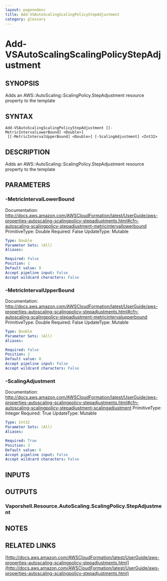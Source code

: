 ```yaml
---
layout: pagenodesc
title: Add-VSAutoScalingScalingPolicyStepAdjustment
category: glossary
---
```


# Add-VSAutoScalingScalingPolicyStepAdjustment

## SYNOPSIS
Adds an AWS::AutoScaling::ScalingPolicy.StepAdjustment resource property to the template

## SYNTAX

```
Add-VSAutoScalingScalingPolicyStepAdjustment [[-MetricIntervalLowerBound] <Double>]
 [[-MetricIntervalUpperBound] <Double>] [-ScalingAdjustment] <Int32>
```

## DESCRIPTION
Adds an AWS::AutoScaling::ScalingPolicy.StepAdjustment resource property to the template

## PARAMETERS

### -MetricIntervalLowerBound
Documentation: http://docs.aws.amazon.com/AWSCloudFormation/latest/UserGuide/aws-properties-autoscaling-scalingpolicy-stepadjustments.html#cfn-autoscaling-scalingpolicy-stepadjustment-metricintervallowerbound
PrimitiveType: Double
Required: False
UpdateType: Mutable

```yaml
Type: Double
Parameter Sets: (All)
Aliases: 

Required: False
Position: 1
Default value: 0
Accept pipeline input: False
Accept wildcard characters: False
```

### -MetricIntervalUpperBound
Documentation: http://docs.aws.amazon.com/AWSCloudFormation/latest/UserGuide/aws-properties-autoscaling-scalingpolicy-stepadjustments.html#cfn-autoscaling-scalingpolicy-stepadjustment-metricintervalupperbound
PrimitiveType: Double
Required: False
UpdateType: Mutable

```yaml
Type: Double
Parameter Sets: (All)
Aliases: 

Required: False
Position: 2
Default value: 0
Accept pipeline input: False
Accept wildcard characters: False
```

### -ScalingAdjustment
Documentation: http://docs.aws.amazon.com/AWSCloudFormation/latest/UserGuide/aws-properties-autoscaling-scalingpolicy-stepadjustments.html#cfn-autoscaling-scalingpolicy-stepadjustment-scalingadjustment
PrimitiveType: Integer
Required: True
UpdateType: Mutable

```yaml
Type: Int32
Parameter Sets: (All)
Aliases: 

Required: True
Position: 3
Default value: 0
Accept pipeline input: False
Accept wildcard characters: False
```

## INPUTS

## OUTPUTS

### Vaporshell.Resource.AutoScaling.ScalingPolicy.StepAdjustment

## NOTES

## RELATED LINKS

[http://docs.aws.amazon.com/AWSCloudFormation/latest/UserGuide/aws-properties-autoscaling-scalingpolicy-stepadjustments.html](http://docs.aws.amazon.com/AWSCloudFormation/latest/UserGuide/aws-properties-autoscaling-scalingpolicy-stepadjustments.html)

